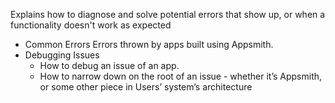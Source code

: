 Explains how to diagnose and solve potential errors that show up, or when a functionality doesn't work as expected
- Common Errors Errors thrown by apps built using Appsmith.
- Debugging Issues 
	- How to debug an issue of an app. 
	- How to narrow down on the root of an issue - whether it’s Appsmith, or some other piece in Users’ system’s architecture

